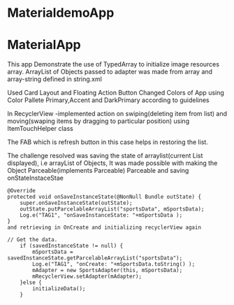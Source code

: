 # MaterialdemoApp
# MaterialApp

This app Demonstrate the use of TypedArray to initialize image resources array.
ArrayList of Objects passed to adapter was made from array and array-string defined in string.xml

Used Card Layout and Floating Action Button 
Changed Colors of App using Color Pallete Primary,Accent and DarkPrimary according to guidelines

In RecyclerView -implemented action on swiping(deleting item from list) and moving(swaping items by dragging to particular position) using ItemTouchHelper class

The FAB which is refresh button in this case helps in restoring the list.

The challenge resolved was saving the state of arraylist(current List displayed), i.e arrayList of Objects, It was made possible with making the Object Parceable(implements Parceable) Parceable and saving onStateInstaceStae

   
    
    @Override
    protected void onSaveInstanceState(@NonNull Bundle outState) {
        super.onSaveInstanceState(outState);
        outState.putParcelableArrayList("sportsData", mSportsData);
        Log.e("TAG1", "onSaveInstanceState: "+mSportsData );
    }
    and retrieving in OnCreate and initializing recyclerView again
    
    // Get the data.
        if (savedInstanceState != null) {
            mSportsData = savedInstanceState.getParcelableArrayList("sportsData");
            Log.e("TAG1", "onCreate: "+mSportsData.toString() );
            mAdapter = new SportsAdapter(this, mSportsData);
            mRecyclerView.setAdapter(mAdapter);
        }else {
            initializeData();
        }
        
        
